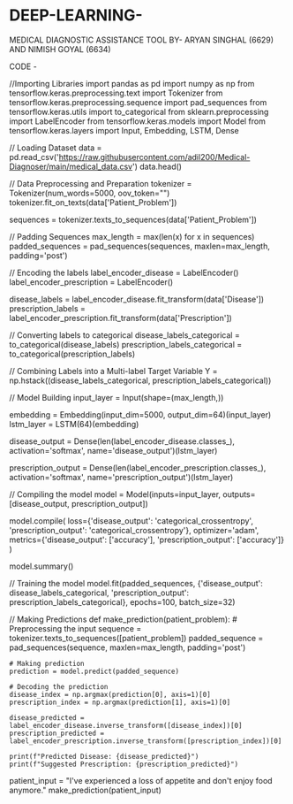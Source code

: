 # DEEP-LEARNING-
MEDICAL DIAGNOSTIC ASSISTANCE TOOL 
BY- ARYAN SINGHAL (6629) AND NIMISH GOYAL (6634)

CODE - 

//Importing Libraries
import pandas as pd
import numpy as np
from tensorflow.keras.preprocessing.text import Tokenizer
from tensorflow.keras.preprocessing.sequence import pad_sequences
from tensorflow.keras.utils import to_categorical
from sklearn.preprocessing import LabelEncoder
from tensorflow.keras.models import Model
from tensorflow.keras.layers import Input, Embedding, LSTM, Dense

// Loading Dataset
data = pd.read_csv('https://raw.githubusercontent.com/adil200/Medical-Diagnoser/main/medical_data.csv')
data.head()

// Data Preprocessing and Preparation
tokenizer = Tokenizer(num_words=5000, oov_token="<OOV>")
tokenizer.fit_on_texts(data['Patient_Problem'])

sequences = tokenizer.texts_to_sequences(data['Patient_Problem'])

// Padding Sequences
max_length = max(len(x) for x in sequences)
padded_sequences = pad_sequences(sequences, maxlen=max_length, padding='post')

// Encoding the labels
label_encoder_disease = LabelEncoder()
label_encoder_prescription = LabelEncoder()

disease_labels = label_encoder_disease.fit_transform(data['Disease'])
prescription_labels = label_encoder_prescription.fit_transform(data['Prescription'])

// Converting labels to categorical
disease_labels_categorical = to_categorical(disease_labels)
prescription_labels_categorical = to_categorical(prescription_labels)

// Combining Labels into a Multi-label Target Variable
Y = np.hstack((disease_labels_categorical, prescription_labels_categorical))

// Model Building
input_layer = Input(shape=(max_length,))

embedding = Embedding(input_dim=5000, output_dim=64)(input_layer)
lstm_layer = LSTM(64)(embedding)

disease_output = Dense(len(label_encoder_disease.classes_), activation='softmax',
                       name='disease_output')(lstm_layer)

prescription_output = Dense(len(label_encoder_prescription.classes_),
                            activation='softmax', name='prescription_output')(lstm_layer)

// Compiling the model
model = Model(inputs=input_layer, outputs=[disease_output, prescription_output])

model.compile(
    loss={'disease_output': 'categorical_crossentropy',
          'prescription_output': 'categorical_crossentropy'},
    optimizer='adam',
    metrics={'disease_output': ['accuracy'], 'prescription_output': ['accuracy']}
)

model.summary()

// Training the model
model.fit(padded_sequences, {'disease_output': disease_labels_categorical, 'prescription_output':
    prescription_labels_categorical}, epochs=100, batch_size=32)


// Making Predictions
def make_prediction(patient_problem):
    # Preprocessing the input
    sequence = tokenizer.texts_to_sequences([patient_problem])
    padded_sequence = pad_sequences(sequence, maxlen=max_length, padding='post')

    # Making prediction
    prediction = model.predict(padded_sequence)

    # Decoding the prediction
    disease_index = np.argmax(prediction[0], axis=1)[0]
    prescription_index = np.argmax(prediction[1], axis=1)[0]

    disease_predicted = label_encoder_disease.inverse_transform([disease_index])[0]
    prescription_predicted = label_encoder_prescription.inverse_transform([prescription_index])[0]

    print(f"Predicted Disease: {disease_predicted}")
    print(f"Suggested Prescription: {prescription_predicted}")


patient_input = "I've experienced a loss of appetite and don't enjoy food anymore."
make_prediction(patient_input)

